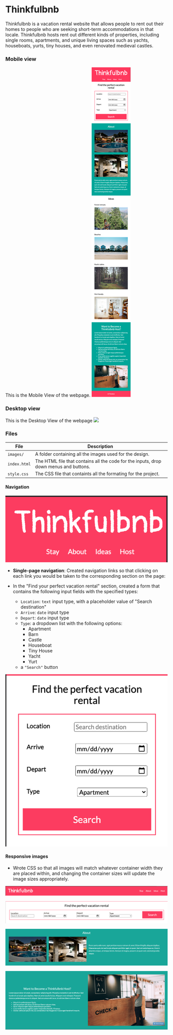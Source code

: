 # Thinkfulbnb

Thinkfulbnb is a vacation rental website that allows people to rent out their homes to people who are seeking short-term accommodations in that locale. Thinkfulbnb hosts rent out different kinds of properties, including single rooms, apartments, and unique living spaces such as yachts, houseboats, yurts, tiny houses, and even renovated medieval castles.



### Mobile view
This is the Mobile View of the webpage.
![](images/Thinkfulbnb-mobile.png)

### Desktop view
This is the Desktop View of the webpage
![](images/Thinkfulbnb-desktop.png)

### Files

| File         | Description                                                             |
| ------------ | ----------------------------------------------------------------------- |
| `images/`    | A folder containing all the images used for the design.                 |
| `index.html` | The HTML file that contains all the code for the inputs, drop down menus and buttons.|
| `style.css`  | The CSS file that containts all the formating for the project.|


#### Navigation


![Navigation mobile](./images/navigation-mobile.png)

- **Single-page navigation**: Created navigation links so that clicking on each link you would be taken to the corresponding section on the page:


- In the "Find your perfect vacation rental" section, created a form that contains the following input fields with the specified types:

  - `Location`: `text` input type, with a placeholder value of "Search destination"
  - `Arrive`: `date` input type
  - `Depart`: `date` input type
  - `Type`: a dropdown list with the following options:
    - Apartment
    - Barn
    - Castle
    - Houseboat
    - Tiny House
    - Yacht
    - Yurt
  - a `"Search"` button


![Search form mobile](./images/search-form-mobile.png)


#### Responsive images

- Wrote CSS so that all images will match whatever container width they are placed within, and changing the container sizes will update the image sizes appropriately.

![Navigation desktop](./images/navigation-desktop.png)


![Search form desktop](./images/search-form-desktop.png)


![About desktop](./images/about-desktop.png)


![Host desktop](./images/host-desktop.png)
